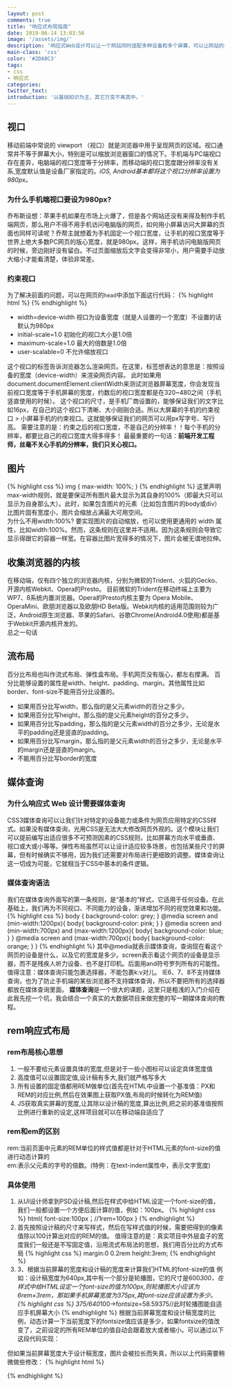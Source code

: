 ```yaml
---
layout: post
comments: true
title: "响应式布局指南"
date: 2019-06-14 13:03:56
image: '/assets/img/'
description: '响应式Web设计可以让一个网站同时适配多种设备和多个屏幕，可以让网站的布局和功能随用户的使用环境（屏幕大小、输入方式、设备/浏览器能力）而变化。本文主要介绍一些响应式布局容易忽略但又很重要的知识点。'
main-class: 'css'
color: '#2DA0C3'
tags:
- css
- 响应式
categories:
twitter_text:
introduction: '以基础知识为主，其它万变不离其中。'
---
```


## 视口
移动前端中常说的 viewport （视口）就是浏览器中用于呈现网页的区域。视口通常并不等于屏幕大小，特别是可以缩放浏览器窗口的情况下。手机端与PC端视口存在差异，电脑端的视口宽度等于分辨率，而移动端的视口宽度跟分辨率没有关系,宽度默认值是设备厂家指定的。*iOS, Android基本都将这个视口分辨率设置为 980px。*
### 为什么手机端视口要设为980px?
乔布斯设想：苹果手机如果在市场上火爆了，但是各个网站还没有来得及制作手机端网页，那么用户不得不用手机访问电脑版的网页，如何用小屏幕访问大屏幕的页面也同样可读呢？乔帮主就想着为手机固定一个视口宽度，让手机的视口宽度等于世界上绝大多数PC网页的版心宽度，就是980px。这样，用手机访问电脑版网页的时候，旁边刚好没有留白。不过页面缩放后文字会变得非常小，用户需要手动放大缩小才能看清楚，体验非常差。
### 约束视口
为了解决前面的问题，可以在网页的`head`中添加下面这行代码：
{% highlight html %}
<meta name="viewport" 
    content="width=device-width, 
    initial-scale=1.0,
    maximum-scale=1.0,
    user-scalable=0" />
{% endhighlight %}
* width=device-width 视口为设备宽度（就是人设置的一个宽度）不设置的话默认为980px  
* initial-scale=1.0 初始化的视口大小是1.0倍  
* maximum-scale=1.0 最大的倍数是1.0倍  
* user-scalable=0 不允许缩放视口    

这个视口的标签告诉浏览器怎么渲染网页。在这里，标签想表达的意思是：按照设备的宽度（device-width）来渲染网页内容。
此时如果用document.documentElement.clientWidth来测试浏览器屏幕宽度，你会发现当前视口宽度等于手机屏幕的宽度，约数后的视口宽度都是在320~480之间（手机竖直使用的时候）。
这个视口的尺寸，是手机厂商设置的，能够保证我们的文字比如16px，在自己的这个视口下清晰、大小刚刚合适。所以大屏幕的手机的约束视口 > 小屏幕手机的约束视口。这就能够保证我们的网页可以用px写字号、写行高。
需要注意的是：约束之后的视口宽度，不是自己的分辨率！！每个手机的分辨率，都要比自己的视口宽度大得多得多！
最最重要的一句话：**前端开发工程师，丝毫不关心手机的分辨率，我们只关心视口。**
## 图片
{% highlight css %}
img {
    max-width: 100%;
}
{% endhighlight %}
这里声明max-width规则，就是要保证所有图片最大显示为其自身的100%（即最大只可以显示为自身那么大）。此时，如果包含图片的元素（比如包含图片的body或div）比图片固有宽度小，图片会缩放占满最大可用空间。  
为什么不用width:100%?
要实现图片的自动缩放，也可以使用更通用的 width 属性，比如width:100%。然而，这条规则在这里并不适用。因为这条规则会导致它显示得跟它的容器一样宽。在容器比图片宽得多的情况下，图片会被无谓地拉伸。
## 收集浏览器的内核
在移动端，仅有四个独立的浏览器内核，分别为微软的Trident、火狐的Gecko、开源内核Webkit、Opera的Presto。
目前微软的Trident在移动终端上主要为WP7、8系统内置浏览器。Opera的Presto内核主要为 Opera Mobile、OperaMini、欧朋浏览器以及欧朋HD Beta版。Webkit内核的适用范围则较为广泛，Android原生浏览器、苹果的Safari、谷歌Chrome(Android4.0使用)都是基于Webkit开源内核开发的。  
总之一句话

## 流布局
百分比布局也叫作流式布局、弹性盒布局。手机网页没有版心，都左右撑满。
百分比能够设置的属性是width、height、padding、margin。其他属性比如border、font-size不能用百分比设置的。

* 如果用百分比写width，那么指的是父元素width的百分之多少。
* 如果用百分比写height，那么指的是父元素height的百分之多少。
* 如果用百分比写padding，那么指的是父元素width的百分之多少，无论是水平的padding还是竖直的padding。
* 如果用百分比写margin，那么指的是父元素width的百分之多少，无论是水平的margin还是竖直的margin。
* 不能用百分比写border的宽度

## 媒体查询
### 为什么响应式 Web 设计需要媒体查询
CSS3媒体查询可以让我们针对特定的设备能力或条件为网页应用特定的CSS样式。如果没有媒体查询，光用CSS是无法大大修改网页外观的。这个模块让我们可以提前编写出适应很多不可预测因素的CSS规则，比如屏幕方向水平或垂直、视口或大或小等等。弹性布局虽然可以让设计适应较多场景，也包括某些尺寸的屏幕，但有时候确实不够用，因为我们还需要对布局进行更细致的调整。媒体查询让这一切成为可能，它就相当于CSS中基本的条件逻辑。
### 媒体查询语法
我们在媒体查询外面写的第一条规则，是“基本的”样式，它适用于任何设备。在此基础上，我们再为不同视口、不同能力的设备，渐进增加不同的视觉效果和功能。
{% highlight css %}
body {
    background-color: grey;
 } 
@media screen and (min-width:1200px){
    body{
        background-color: pink;
    }
}
 @media screen and (min-width:700px) and (max-width:1200px){
    body{
    background-color: blue;
    }
}
@media screen and (max-width:700px){
    body{
    background-color: orange;
        }
}
{% endhighlight %}
其中@media就表示媒体查询，查询现在看这个网页的设备是什么，以及它的宽度是多少。screen表示看这个网页的设备是显示器，而不是残疾人听力设备、也不是打印机。后面用and符号罗列所有的可能性。
值得注意：媒体查询只能包裹选择器，不能包裹k:v对儿。
IE6、7、8不支持媒体查询，也为了防止手机端的某些浏览器不支持媒体查询，所以不要把所有的选择器都放在媒体查询里面。
**媒体查询**是一个很大的课题，这里只是粗浅的入门介绍在此我先挖一个坑，我会结合一个真实的大数据项目来做完整的写一期媒体查询的教程。
## rem响应式布局
### rem布局核心思想
1. 一般不要给元素设置具体的宽度,但是对于一些小图标可以设定具体宽度值
2. 高度值可以设置固定值,设计稿有多大,我们就严格写多大
3. 所有设置的固定值都用REM做单位(首先在HTML中设置一个基准值：PX和REM的对应比例,然后在效果图上获取PX值,布局的时候转化为REM值)
4. JS获取真实屏幕的宽度,让其除以设计稿的宽度,算出比例,把之前的基准值按照比例进行重新的设定,这样项目就可以在移动端自适应了

### rem和em的区别
rem:当前页面中元素的REM单位的样式值都是针对于HTML元素的font-size的值进行动态计算的  
em:表示父元素的字号的倍数。(特例：在text-indent属性中，表示文字宽度)
### 具体使用
1. 从UI设计师拿到PSD设计稿,然后在样式中给HTML设定一个font-size的值，我们一般都设置一个方便后面计算的值，例如：100px。
{% highlight css %}
html{
font-size:100px；//1rem=100px
}
{% endhighlight %}
2. 首先按照设计稿的尺寸来写样式，然后在写样式值的时候，需要把得到的像素值除以100计算出对应的REM的值。
值得注意的是：真实项目中外层盒子的宽度我们一般还是不写固定值，沿用流式布局法的思想，我们用百分比的方式布局
{% highlight css %}
margin:0 0.2rem
height:3rem;
{% endhighlight %}
3. 3、根据当前屏幕的宽度和设计稿的宽度来计算我们HTML的font-size的值
例如：设计稿宽度为640px,其中有一个部分是轮播图，它的尺寸是600*300，在样式中给HTML设定一个font-size的值为100px,则轮播图大小应该为 6rem×3rem，那如果手机屏幕宽度为375px,其font-size应该设置为多少。
{% highlight css %}
375/640*100->fontsize=58.59375//此时轮播图能自适应手机屏幕大小
{% endhighlight %}
根据当前屏幕宽度和设计稿宽度的比例，动态计算一下当前宽度下的fontsize值应该是多少，如果fontsize的值改变了，之前设定的所有REM单位的值自动会跟着放大或者缩小。可以通过以下这段代码实现：

但如果当前屏幕宽度大于设计稿宽度，图片会被拉长而失真，所以以上代码需要稍微做些修改：
{% highlight html %}
<section id="main">
<div class="box"></div>
</section>
<script>
function（）{
  var desW=640,
  winW=document.documentElement.clientwidth,
  ratio=winW/desW；
  var oMain=document.getElementById（“main“）;
  if(winW>desW){
  oMain.style.width=desW+"px";
  oMain.style.margin="0 auto";
  return;
}
document.documentElement.style.fontSize=ratio*100+'px';
}();
</script>
{% endhighlight %}
